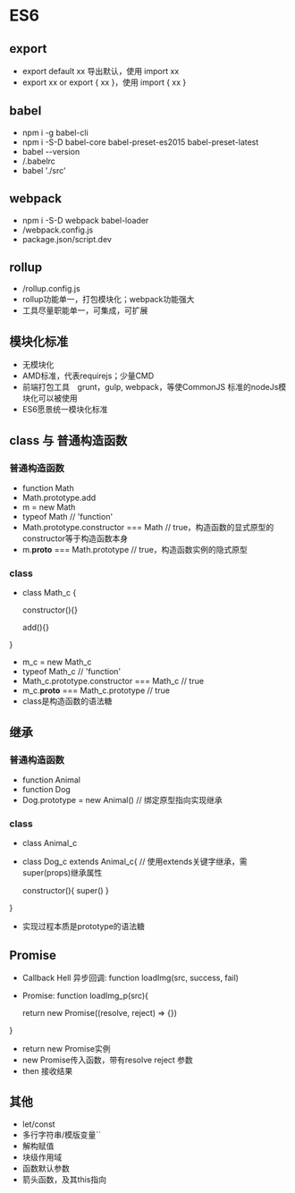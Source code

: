 # ES6

## export
* export default xx 导出默认，使用 import xx
* export xx or export { xx }，使用 import { xx }

## babel
* npm i -g babel-cli
* npm i -S-D babel-core babel-preset-es2015 babel-preset-latest
* babel --version
* /.babelrc
* babel './src'

## webpack
* npm i -S-D webpack babel-loader
* /webpack.config.js
* package.json/script.dev

## rollup
* /rollup.config.js
* rollup功能单一，打包模块化；webpack功能强大
* 工具尽量职能单一，可集成，可扩展

## 模块化标准
* 无模块化
* AMD标准，代表requirejs；少量CMD
* 前端打包工具　grunt，gulp, webpack，等使CommonJS 标准的nodeJs模块化可以被使用
* ES6愿景统一模块化标准

## class 与 普通构造函数

### 普通构造函数
* function Math
* Math.prototype.add
* m = new Math
* typeof Math  // 'function'
* Math.prototype.constructor === Math  // true，构造函数的显式原型的constructor等于构造函数本身
* m.__proto__ === Math.prototype  // true，构造函数实例的隐式原型

### class
* class Math_c {

    constructor(){}

    add(){}

}
* m_c = new Math_c
* typeof Math_c  // 'function'
* Math_c.prototype.constructor === Math_c  // true
* m_c.__proto__ === Math_c.prototype  // true
* class是构造函数的语法糖

## 继承

### 普通构造函数
* function Animal
* function Dog
* Dog.prototype = new Animal() // 绑定原型指向实现继承

### class
* class Animal_c
* class Dog_c extends Animal_c{ // 使用extends关键字继承，需super(props)继承属性

    constructor(){ super() }

}
* 实现过程本质是prototype的语法糖

## Promise
* Callback Hell 异步回调: function loadImg(src, success, fail)
* Promise: function loadImg_p(src){

    return new Promise((resolve, reject) => {})

}
* return new Promise实例
* new Promise传入函数，带有resolve reject 参数
* then 接收结果

## 其他
* let/const
* 多行字符串/模版变量``
* 解构赋值
* 块级作用域
* 函数默认参数
* 箭头函数，及其this指向